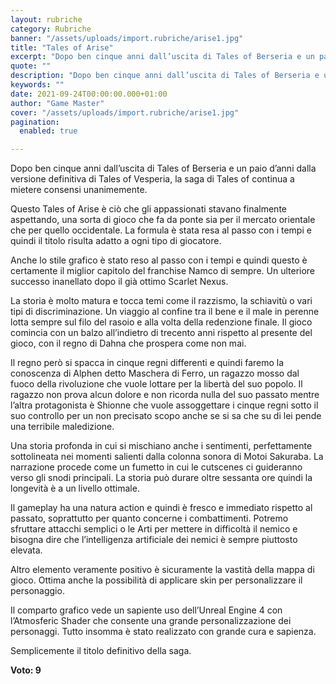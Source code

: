 ```yaml
---
layout: rubriche
category: Rubriche
banner: "/assets/uploads/import.rubriche/arise1.jpg"
title: "Tales of Arise"
excerpt: "Dopo ben cinque anni dall’uscita di Tales of Berseria e un paio d’anni dalla versione definitiva di Tales of Vesperia, la saga di Tales of continua a mietere consensi unanimemente. Questo Tales of Arise è ciò che gli appassionati stavano finalmente aspettando, una sorta di gioco che fa da ponte sia per il mercato orientale [&hellip"
quote: ""
description: "Dopo ben cinque anni dall’uscita di Tales of Berseria e un paio d’anni dalla versione definitiva di Tales of Vesperia, la saga di Tales of continua a mietere consensi unanimemente. Questo Tales of Arise è ciò che gli appassionati stavano finalmente aspettando, una sorta di gioco che fa da ponte sia per il mercato orientale [&hellip"
keywords: ""
date: 2021-09-24T00:00:00.000+01:00
author: "Game Master"
cover: "/assets/uploads/import.rubriche/arise1.jpg"
pagination:
  enabled: true

---
```


Dopo ben cinque anni dall’uscita di Tales of Berseria e un paio d’anni dalla versione definitiva di Tales of Vesperia, la saga di Tales of continua a mietere consensi unanimemente.

Questo Tales of Arise è ciò che gli appassionati stavano finalmente aspettando, una sorta di gioco che fa da ponte sia per il mercato orientale che per quello occidentale. La formula è stata resa al passo con i tempi e quindi il titolo risulta adatto a ogni tipo di giocatore.

Anche lo stile grafico è stato reso al passo con i tempi e quindi questo è certamente il miglior capitolo del franchise Namco di sempre. Un ulteriore successo inanellato dopo il già ottimo Scarlet Nexus.

La storia è molto matura e tocca temi come il razzismo, la schiavitù o vari tipi di discriminazione. Un viaggio al confine tra il bene e il male in perenne lotta sempre sul filo del rasoio e alla volta della redenzione finale. Il gioco comincia con un balzo all’indietro di trecento anni rispetto al presente del gioco, con il regno di Dahna che prospera come non mai.

Il regno però si spacca in cinque regni differenti e quindi faremo la conoscenza di Alphen detto Maschera di Ferro, un ragazzo mosso dal fuoco della rivoluzione che vuole lottare per la libertà del suo popolo. Il ragazzo non prova alcun dolore e non ricorda nulla del suo passato mentre l’altra protagonista è Shionne che vuole assoggettare i cinque regni sotto il suo controllo per un non precisato scopo anche se si sa che su di lei pende una terribile maledizione.

Una storia profonda in cui si mischiano anche i sentimenti, perfettamente sottolineata nei momenti salienti dalla colonna sonora di Motoi Sakuraba. La narrazione procede come un fumetto in cui le cutscenes ci guideranno verso gli snodi principali. La storia può durare oltre sessanta ore quindi la longevità è a un livello ottimale.

Il gameplay ha una natura action e quindi è fresco e immediato rispetto al passato, soprattutto per quanto concerne i combattimenti. Potremo sfruttare attacchi semplici o le Arti per mettere in difficoltà il nemico e bisogna dire che l’intelligenza artificiale dei nemici è sempre piuttosto elevata.

Altro elemento veramente positivo è sicuramente la vastità della mappa di gioco. Ottima anche la possibilità di applicare skin per personalizzare il personaggio.

Il comparto grafico vede un sapiente uso dell’Unreal Engine 4 con l’Atmosferic Shader che consente una grande personalizzazione dei personaggi. Tutto insomma è stato realizzato con grande cura e sapienza.

Semplicemente il titolo definitivo della saga.

**Voto: 9**